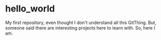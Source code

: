 # hello_world
My first repository, even thought I don't understand all this GitThing. But, someone said there are interesting projects here to learn with. So, here I am. 
